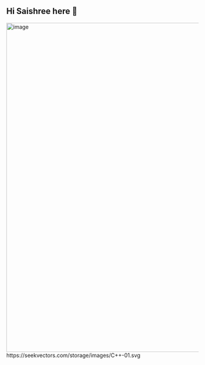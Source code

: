 ## Hi Saishree here 👋

<img width="860" height="860" alt="image" src="https://github.com/user-attachments/assets/940deab7-1385-419e-82bf-55002a3198ec" />
https://seekvectors.com/storage/images/C++-01.svg
